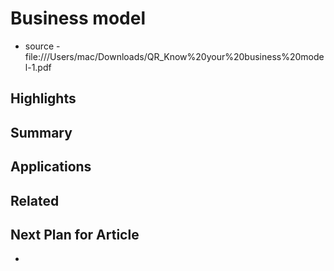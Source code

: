 
# Business model
- source - file:///Users/mac/Downloads/QR_Know%20your%20business%20model-1.pdf

## Highlights


## Summary


## Applications


## Related 


## Next Plan for Article 
- 
